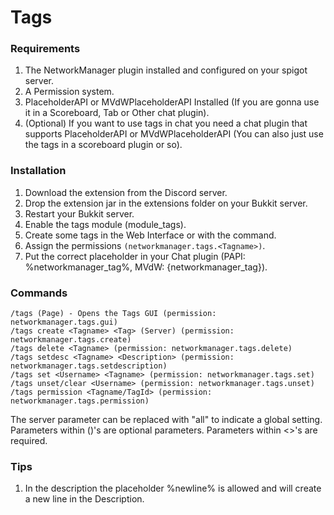 # Tags

### Requirements

1. The NetworkManager plugin installed and configured on your spigot server.
2. A Permission system.
3. PlaceholderAPI or MVdWPlaceholderAPI Installed \(If you are gonna use it in a Scoreboard, Tab or Other chat plugin\).
4. \(Optional\) If you want to use tags in chat you need a chat plugin that supports PlaceholderAPI or MVdWPlaceholderAPI \(You can also just use the tags in a scoreboard plugin or so\).

### Installation

1. Download the extension from the Discord server.
2. Drop the extension jar in the extensions folder on your Bukkit server.
3. Restart your Bukkit server.
4. Enable the tags module \(module\_tags\).
5. Create some tags in the Web Interface or with the command.
6. Assign the permissions `(networkmanager.tags.<Tagname>)`.
7. Put the correct placeholder in your Chat plugin \(PAPI: %networkmanager\_tag%, MVdW: {networkmanager\_tag}\).

### Commands

`/tags (Page) - Opens the Tags GUI (permission: networkmanager.tags.gui)`  
`/tags create <Tagname> <Tag> (Server) (permission: networkmanager.tags.create)`  
`/tags delete <Tagname> (permission: networkmanager.tags.delete)`  
`/tags setdesc <Tagname> <Description> (permission: networkmanager.tags.setdescription)`  
`/tags set <Username> <Tagname> (permission: networkmanager.tags.set)`  
`/tags unset/clear <Username> (permission: networkmanager.tags.unset)`  
`/tags permission <Tagname/TagId> (permission: networkmanager.tags.permission)`

The server parameter can be replaced with "all" to indicate a global setting. Parameters within \(\)'s are optional parameters. Parameters within &lt;&gt;'s are required.

### Tips

1. In the description the placeholder %newline% is allowed and will create a new line in the Description.

